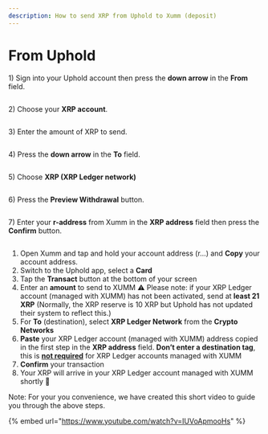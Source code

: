 ```yaml
---
description: How to send XRP from Uphold to Xumm (deposit)
---
```


# From Uphold

1\) Sign into your Uphold account then press the **down arrow** in the **From** field.

<figure><img src="../../.gitbook/assets/Uphold - 1.png" alt=""><figcaption></figcaption></figure>

2\) Choose your **XRP account**.

<figure><img src="../../.gitbook/assets/Uphold - 2.png" alt=""><figcaption></figcaption></figure>

3\) Enter the amount of XRP to send.

<figure><img src="../../.gitbook/assets/Uphold - 2a.png" alt=""><figcaption></figcaption></figure>

4\)  Press the **down arrow** in the **To** field.

<figure><img src="../../.gitbook/assets/Uphold - 3.png" alt=""><figcaption></figcaption></figure>

5\) Choose **XRP (XRP Ledger network)**

<figure><img src="../../.gitbook/assets/Uphold - 4.png" alt=""><figcaption></figcaption></figure>

6\) Press the **Preview Withdrawal** button.

<figure><img src="../../.gitbook/assets/Uphold - 5.png" alt=""><figcaption></figcaption></figure>

7\) Enter your **r-address** from Xumm in the **XRP address** field then press the **Confirm** button.

<figure><img src="../../.gitbook/assets/Uphold - 6.png" alt=""><figcaption></figcaption></figure>

1. Open Xumm and tap and hold your account address (r…) and **Copy** your account address.
2. Switch to the Uphold app, select a **Card**
3. Tap the **Transact** button at the bottom of your screen
4. Enter an **amount** to send to XUMM ⚠️ Please note: if your XRP Ledger account (managed with XUMM) has not been activated, send at **least 21 XRP** (Normally, the XRP reserve is 10 XRP but Uphold has not updated their system to reflect this.)
5. For **To** (destination), select **XRP Ledger Network** from the **Crypto Networks**
6. **Paste** your XRP Ledger account (managed with XUMM) address copied in the first step in the **XRP address** field. **Don’t enter a destination tag**, this is [**not required**](https://support.xumm.app/hc/en-us/articles/360018135860) for XRP Ledger accounts managed with XUMM
7. **Confirm** your transaction
8. Your XRP will arrive in your XRP Ledger account managed with XUMM shortly 🎉

Note: For your you convenience, we have created this short video to guide you through the above steps.

{% embed url="https://www.youtube.com/watch?v=IUVoApmooHs" %}

